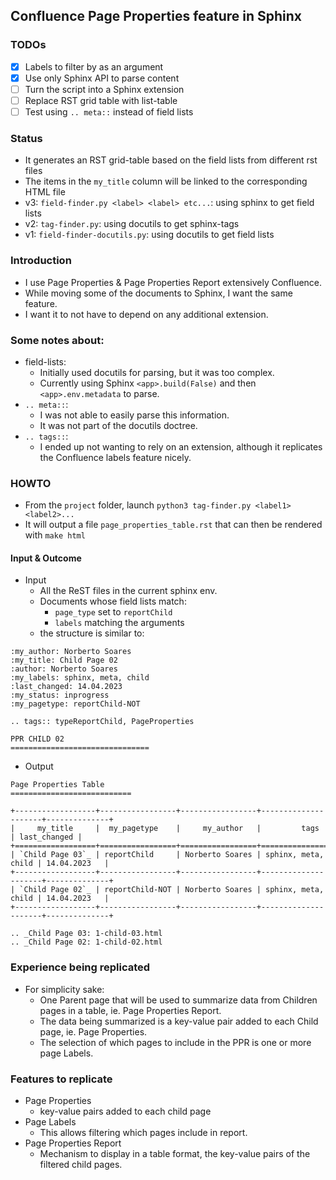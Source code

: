 ## Confluence Page Properties feature in Sphinx

### TODOs

- [x] Labels to filter by as an argument
- [x] Use only Sphinx API to parse content
- [ ] Turn the script into a Sphinx extension
- [ ] Replace RST grid table with list-table
- [ ] Test using `.. meta::` instead of field lists

### Status

* It generates an RST grid-table based on the field lists from different rst files
* The items in the `my_title` column will be linked to the corresponding HTML file
* v3: `field-finder.py <label> <label> etc...`: using sphinx to get field lists
* v2: `tag-finder.py`: using docutils to get sphinx-tags
* v1: `field-finder-docutils.py`: using docutils to get field lists

### Introduction

* I use Page Properties & Page Properties Report extensively Confluence.
* While moving some of the documents to Sphinx, I want the same feature.
* I want it to not have to depend on any additional extension.

### Some notes about:

* field-lists:
  * Initially used docutils for parsing, but it was too complex.
  * Currently using Sphinx `<app>.build(False)` and then `<app>.env.metadata` to parse.
* `.. meta::`:
  * I was not able to easily parse this information.
  * It was not part of the docutils doctree.
* `.. tags::`:
  * I ended up not wanting to rely on an extension, although it replicates the Confluence labels feature nicely.

### HOWTO

* From the `project` folder, launch `python3 tag-finder.py <label1> <label2>...`
* It will output a file `page_properties_table.rst` that can then be rendered with `make html`

#### Input & Outcome

* Input
  * All the ReST files in the current sphinx env.
  * Documents whose field lists match:
    * `page_type` set to `reportChild`
    * `labels` matching the arguments
  * the structure is similar to:

```
:my_author: Norberto Soares
:my_title: Child Page 02
:author: Norberto Soares
:my_labels: sphinx, meta, child
:last_changed: 14.04.2023
:my_status: inprogress
:my_pagetype: reportChild-NOT

.. tags:: typeReportChild, PageProperties

PPR CHILD 02
===============================
```


* Output
```
Page Properties Table
===========================

+------------------+-----------------+-----------------+---------------------+--------------+
|     my_title     |  my_pagetype    |     my_author   |         tags        | last_changed |
+==================+=================+=================+=====================+==============+
| `Child Page 03`_ | reportChild     | Norberto Soares | sphinx, meta, child | 14.04.2023   |
+------------------+-----------------+-----------------+---------------------+--------------+
| `Child Page 02`_ | reportChild-NOT | Norberto Soares | sphinx, meta, child | 14.04.2023   |
+------------------+-----------------+-----------------+---------------------+--------------+

.. _Child Page 03: 1-child-03.html
.. _Child Page 02: 1-child-02.html
```


### Experience being replicated

* For simplicity sake:
  * One Parent page that will be used to summarize data from Children pages in a table, ie. Page Properties Report.
  * The data being summarized is a key-value pair added to each Child page, ie. Page Properties.
  * The selection of which pages to include in the PPR is one or more page Labels.

### Features to replicate

* Page Properties
  * key-value pairs added to each child page
* Page Labels
  * This allows filtering which pages include in report.
* Page Properties Report
  * Mechanism to display in a table format, the key-value pairs of the filtered child pages.

